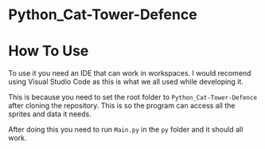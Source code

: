 # Python_Cat-Tower-Defence

# How To Use
To use it you need an IDE that can work in workspaces. I would recomend using Visual Studio Code as this is what we all used while developing it.

This is because you need to set the root folder to `Python_Cat-Tower-Defence` after cloning the repository. This is so the program can access all the sprites and data it needs.

After doing this you need to run `Main.py` in the `py` folder and it should all work.
